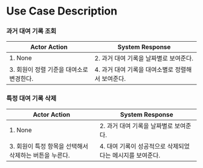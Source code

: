 # Use Case Description

### 과거 대여 기록 조회

| **Actor Action** | **System Response** |
| --- | --- |
| 1. None | 2. 과거 대여 기록을 날짜별로 보여준다. |
| 3. 회원이 정렬 기준을 대여소로 변경한다. | 4. 과거 대여 기록을 대여소별로 정렬해서 보여준다. |

### 특정 대여 기록 삭제

| **Actor Action** | **System Response** |
| --- | --- |
| 1. None | 2. 과거 대여 기록을 날짜별로 보여준다. |
| 3. 회원이 특정 항목을 선택해서 삭제하는 버튼을 누른다. | 4. 대여 기록이 성공적으로 삭제되었다는 메시지를 보여준다. |
